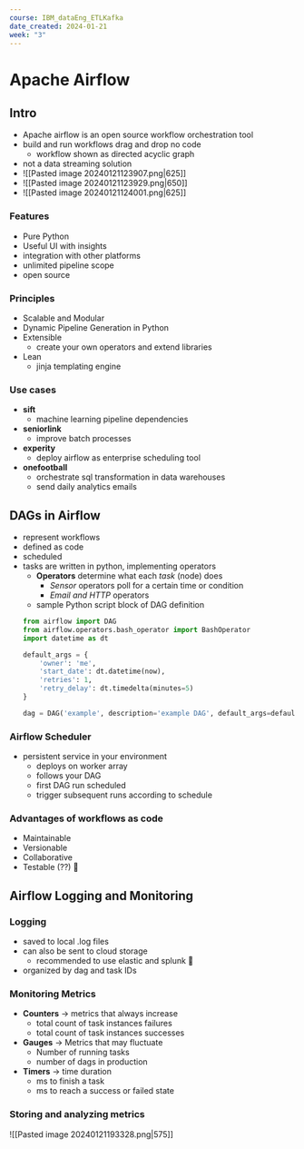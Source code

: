 ```yaml
---
course: IBM_dataEng_ETLKafka
date_created: 2024-01-21
week: "3"
---
```

# Apache Airflow 
## Intro
- Apache airflow is an open source workflow orchestration tool
- build and run workflows drag and drop no code
	- workflow shown as directed acyclic graph
- not a data streaming solution
- ![[Pasted image 20240121123907.png|625]]
- ![[Pasted image 20240121123929.png|650]]
- ![[Pasted image 20240121124001.png|625]]
### Features
- Pure Python
- Useful UI with insights
- integration with other platforms
- unlimited pipeline scope
- open source
### Principles
- Scalable and Modular
- Dynamic Pipeline Generation in Python
- Extensible 
	- create your own operators and extend libraries
- Lean
	- jinja templating engine
### Use cases
- **sift** 
	- machine learning pipeline dependencies
- **seniorlink**
	- improve batch processes
- **experity**
	- deploy airflow as enterprise scheduling tool
- **onefootball**
	- orchestrate sql transformation in data warehouses
	- send daily analytics emails

## DAGs in Airflow
- represent workflows
- defined as code
- scheduled
- tasks are written in python, implementing operators
	- **Operators** determine what each *task* (node) does
		- *Sensor* operators poll for a certain time or condition
		- *Email and HTTP* operators
	- sample Python script block of DAG definition
	```python
	from airflow import DAG
	from airflow.operators.bash_operator import BashOperator
	import datetime as dt
	
	default_args = {
		'owner': 'me',
		'start_date': dt.datetime(now),
		'retries': 1,
		'retry_delay': dt.timedelta(minutes=5)
	}

	dag = DAG('example', description='example DAG', default_args=default_args, schedule_interval=dt.timedelta(seconds=5))
	```
### Airflow Scheduler
- persistent service in your environment
	- deploys on worker array
	- follows your DAG
	- first DAG run scheduled
	- trigger subsequent runs according to schedule
### Advantages of workflows as code
- Maintainable
- Versionable
- Collaborative
- Testable (??) 🤨

## Airflow Logging and Monitoring
### Logging
- saved to local .log files
- can also be sent to cloud storage
	- recommended to use elastic and splunk 🤨
- organized by dag and task IDs
### Monitoring Metrics
- **Counters** → metrics that always increase
	- total count of task instances failures 
	- total count of task instances successes
- **Gauges** → Metrics that may fluctuate 
	- Number of running tasks
	- number of dags in production
- **Timers** → time duration
	- ms to finish a task
	- ms to reach a success or failed state
### Storing and analyzing metrics
![[Pasted image 20240121193328.png|575]]